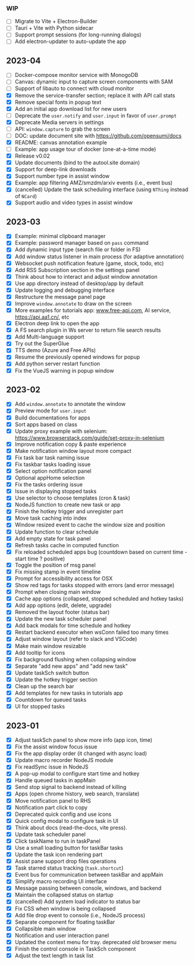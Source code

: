 ### WIP
- [ ] Migrate to Vite + Electron-Builder
- [ ] Tauri + Vite with Python sidecar
- [ ] Support prompt sessions (for long-running dialogs)
- [ ] Add electron-updater to auto-update the app

## 2023-04
- [ ] Docker-compose monitor service with MonogoDB
- [ ] Canvas: dynamic input to capture screen components with SAM
- [ ] Support of libauto to connect with cloud monitor
- [x] Remove the service-transfer section; replace it with API call stats
- [x] Remove special fonts in popup text
- [x] Add an initial app download list for new users
- [ ] Deprecate the `user.notify` and `user.input` in favor of `user.prompt`
- [x] Deprecate Media servers in settings
- [ ] API: `window.capture` to grab the screen
- [ ] DOC: update document site with https://github.com/opensumi/docs
- [x] README: canvas annotation example
- [ ] Example: app usage tour of docker (one-at-a-time mode)
- [x] Release v0.02
- [x] Update documents (bind to the autool.site domain)
- [x] Support for deep-link downloads
- [x] Support number type in assist window
- [x] Example: app filtering AMZ/smzdm/arxiv events (i.e., event bus)
- [x] (cancelled) Update the task scheduling interface (using `NThing` instead of `NCard`)
- [x] Support audio and video types in assist window

## 2023-03
- [x] Example: minimal clipboard manager
- [x] Example: password manager based on `pass` command
- [x] Add dynamic input type (search file or folder in FS)
- [x] Add window status listener in main process (for adaptive annotation)
- [x] Websocket push notification feature (game, stock, todo, etc)
- [x] Add RSS Subscription section in the settings panel
- [x] Think about how to interact and adjust window annotation
- [x] Use app directory instead of desktop/app by default
- [x] Update logging and debugging interface
- [x] Restructure the message panel page
- [x] Improve `window.annotate` to draw on the screen
- [x] More examples for tutorials app: www.free-api.com, AI service, https://api.aa1.cn/, etc
- [x] Electron deep link to open the app
- [x] A FS search plugin in Ws server to return file search results
- [x] Add Multi-language support
- [x] Try out the SuperGlue
- [x] TTS demo (Azure and Free APIs)
- [x] Resume the previously opened windows for popup
- [x] Add python server restart function
- [x] Fix the VueJS warning in popup window

## 2023-02
- [x] Add `window.annotate` to annotate the window
- [x] Preview mode for `user.input`
- [x] Build documentations for apps
- [x] Sort apps based on class
- [x] Update proxy example with selenium: https://www.browserstack.com/guide/set-proxy-in-selenium
- [x] Improve notification copy & paste experience
- [x] Make notification window layout more compact
- [x] Fix task bar task naming issue
- [x] Fix taskbar tasks loading issue
- [x] Select option notification panel
- [x] Optional appHome selection
- [x] Fix the tasks ordering issue
- [x] Issue in displaying stopped tasks 
- [x] Use selector to choose templates (cron & task)
- [x] NodeJS function to create new task or app
- [x] Finish the hotkey trigger and unregister part
- [x] Move task caching into index
- [x] Window resized event to cache the window size and position 
- [x] Update function to clear schedule
- [x] Add empty state for task panel
- [x] Refresh tasks cache in computed function
- [x] Fix reloaded scheduled apps bug (countdown based on current time - start time ? positive)
- [x] Toggle the position of msg panel
- [x] Fix missing stamp in event timeline
- [x] Prompt for accessibility access for OSX
- [x] Show red tags for tasks stopped with errors (and error message)
- [x] Prompt when closing main window
- [x] Cache app options (collapsed, stopped scheduled and hotkey tasks)
- [x] Add app options (edit, delete, upgrade)
- [x] Removed the layout footer (status bar)
- [x] Update the new task scheduler panel
- [x] Add back modals for time schedule and hotkey
- [x] Restart backend executor when wsConn failed too many times
- [x] Adjust window layout (refer to slack and VSCode)
- [x] Make main window resizable
- [x] Add tooltip for icons
- [x] Fix background flushing when collapsing window
- [x] Separate "add new apps" and "add new task"
- [x] Update taskSch switch button 
- [x] Update the hotkey trigger section
- [x] Clean up the search bar
- [x] Add templates for new tasks in tutorials app
- [x] Countdown for queued tasks
- [x] UI for stopped tasks

## 2023-01
- [x] Adjust taskSch panel to show more info (app icon, time)
- [x] Fix the assist window focus issue
- [x] Fix the app display order (it changed with async load)
- [x] Update macro recorder NodeJS module
- [x] Fix readSync issue in NodeJS
- [x] A pop-up modal to configure start time and hotkey
- [x] Handle queued tasks in appMain
- [x] Send stop signal to backend instead of killing
- [x] Apps (open chrome history, web search, translate)
- [x] Move notification panel to RHS
- [x] Notification part click to copy
- [x] Deprecated quick config and use icons
- [x] Quick config modal to configure task in UI
- [x] Think about docs (read-the-docs, vite press). 
- [x] Update task scheduler panel
- [x] Click taskName to run in taskPanel
- [x] Use a small loading button for taskBar tasks
- [x] Update the task icon rendering part
- [x] Assist pane support drop files operations
- [x] Task starred status tracking (`task.shortcut`)
- [x] Event bus for communication between taskBar and appMain
- [x] Simplify macro recording UI interface
- [x] Message passing between console, windows, and backend
- [x] Maintain the collapsed status on startup
- [x] (cancelled) Add system load indicator to status bar
- [x] Fix CSS when window is being collapsed
- [x] Add file drop event to console (i.e., NodeJS process)
- [x] Separate component for floating taskBar
- [x] Collapsible main window
- [x] Notification and user interaction panel
- [x] Updated the context menu for tray. deprecated old browser menu
- [x] Finish the control console in TaskSch component
- [x] Adjust the text length in task list